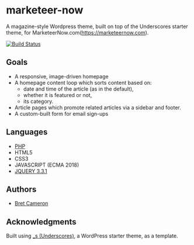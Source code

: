 # marketeer-now
A magazine-style Wordpress theme, built on top of the Underscores starter theme, for MarketeerNow.com(https://marketeernow.com).

[![Build Status](https://travis-ci.org/BretCameron/magazine-wordpress-theme.svg?branch=master)](https://travis-ci.org/BretCameron/magazine-wordpress-theme/)

## Goals
- A responsive, image-driven homepage 
- A homepage content loop which sorts content based on:
  - date and time of the article (as in the default),
  - whether it is featured or not,
  - its category.
- Article pages which promote related articles via a sidebar and footer.
- A custom-built form for email sign-ups 

## Languages
- [PHP](http://www.php.net/)
- HTML5
- CSS3
- JAVASCRIPT (ECMA 2018)
- [JQUERY 3.3.1](https://jquery.com)

## Authors
- [Bret Cameron](mailto:bretcameron@gmail.com)

## Acknowledgments
Built using [\_s (Underscores)](https://underscores.me), a WordPress starter theme, as a template. 
